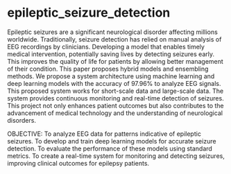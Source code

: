 # epileptic_seizure_detection
Epileptic seizures are a significant neurological disorder affecting millions worldwide. Traditionally, seizure detection has relied on manual analysis of EEG recordings by clinicians. Developing a model that enables timely medical intervention, potentially saving lives by detecting seizures early. This improves the quality of life for patients by allowing better management of their condition. This paper proposes hybrid models and ensembling methods. We propose a system architecture using machine learning and deep learning models with the accuracy of 97.96% to analyze EEG signals. This proposed system works for short-scale data and large-scale data. The system provides continuous monitoring and real-time detection of seizures. This project not only enhances patient outcomes but also contributes to the advancement of medical technology and the understanding of neurological disorders.

OBJECTIVE:
To analyze EEG data for patterns indicative of epileptic seizures.
To develop and train deep learning models for accurate seizure detection.
To evaluate the performance of these models using standard metrics.
To create a real-time system for monitoring and detecting seizures, improving clinical outcomes for epilepsy patients.
